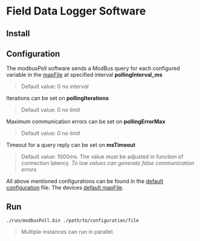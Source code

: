 # Field Data Logger Software
## Install

## Configuration
The modbusPoll software sends a ModBus query for each configured variable in the [mapFile](/devices/device.mbr) at specified interval **pollingInterval_ms**
> Default value: 0 *no interval* 

Iterations can be set on **pollingIterations**
> Default value: 0 *no limit*

Maximum communication errors can be set on **pollingErrorMax**
> Default value: 0 *no limit*

Timeout for a query reply can be set on **msTimeout**
> Default value: 1000ms. The value must be adjusted in function of connection latency. *To low values can generate false communication errors*

All above mentioned configurations can be found in the [default configuration](/run/devices/device.conf) file.
The devices [default mapFile](/run/devices/device.mbr).

## Run
```
./run/modbusPoll.bin ./path/to/configuration/file
``` 
> Multiple instances can run in parallel.